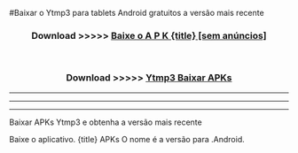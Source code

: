 #Baixar o Ytmp3   para tablets Android gratuitos a versão mais recente


<div align="center">
<h3>Download >>>>> <a href="https://pt-web.web.app/?pt= {title}">Baixe o A P K {title} [sem anúncios]</a></h3><br>

<h3>Download >>>>> <a href="https://pt-web.web.app/?pt= {title}">Ytmp3  Baixar APKs</a></h3>
</div>

----------------------------------------------------------

----------------------------------------------------------

----------------------------------------------------------

Baixar APKs Ytmp3  e obtenha a versão mais recente

Baixe o aplicativo. {title} APKs O nome é a versão para .Android.


